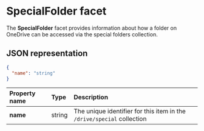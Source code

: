 # SpecialFolder facet

The **SpecialFolder** facet provides information about how a folder on OneDrive can be accessed via the special
folders collection.

## JSON representation

<!-- { "blockType": "resource", "@odata.type": "oneDrive.specialFolder" } -->
```json
{
  "name": "string"
}
```

| Property name | Type   | Description                                                            |
|:--------------|:-------|:-----------------------------------------------------------------------|
| **name**      | string | The unique identifier for this item in the `/drive/special` collection |

<!-- {
  "type": "#page.annotation",
  "description": "The SpecialFolder facet provides information about folders accessible as special folders.",
  "keywords": "special folder,item,facet",
  "section": "documentation"
} -->
